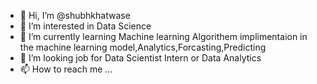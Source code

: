 - 👋 Hi, I’m @shubhkhatwase
- 👀 I’m interested in Data Science
- 🌱 I’m currently learning Machine learning Algorithem implimentaion in the machine learning model,Analytics,Forcasting,Predicting
- 💞️ I’m looking job for Data Scientist Intern or Data Analytics
- 📫 How to reach me ...

<!---
shubhkhatwase/shubhkhatwase is a ✨ special ✨ repository because its `README.md` (this file) appears on your GitHub profile.
You can click the Preview link to take a look at your changes.
--->
